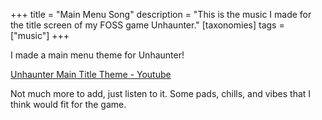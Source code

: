 +++
title = "Main Menu Song"
description = "This is the music I made for the title screen of my FOSS game Unhaunter."
[taxonomies]
tags = ["music"]
+++

I made a main menu theme for Unhaunter!

[Unhaunter Main Title Theme - Youtube](https://www.youtube.com/watch?v=EKqNVxG5CUk)

<!--more-->

Not much more to add, just listen to it. Some pads, chills, and vibes that I think would fit for the game.